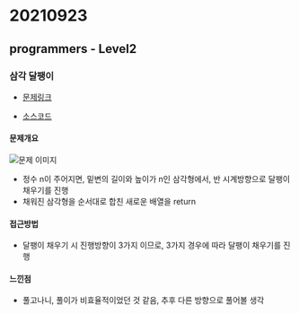 # 20210923

## programmers - Level2

### 삼각 달팽이

- [문제링크](https://programmers.co.kr/learn/courses/30/lessons/68645)

- [소스코드](./source_code/triangleSnail.js)

#### 문제개요

![문제 이미지](https://grepp-programmers.s3.ap-northeast-2.amazonaws.com/files/production/e1e53b93-dcdf-446f-b47f-e8ec1292a5e0/examples.png)

- 정수 n이 주어지면, 밑변의 길이와 높이가 n인 삼각형에서, 반 시계방향으로 달팽이 채우기를 진행
- 채워진 삼각형을 순서대로 합친 새로운 배열을 return

#### 접근방법

- 달팽이 채우기 시 진행방향이 3가지 이므로, 3가지 경우에 따라 달팽이 채우기를 진행

#### 느낀점

- 풀고나니, 풀이가 비효율적이었던 것 같음, 추후 다른 방향으로 풀어볼 생각
